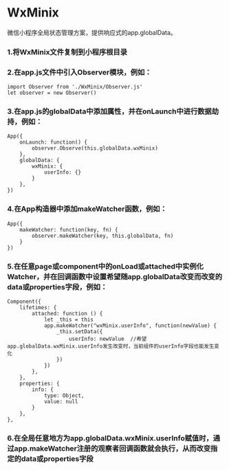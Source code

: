 # WxMinix
微信小程序全局状态管理方案，提供响应式的app.globalData。

### 1.将WxMinix文件复制到小程序根目录

### 2.在app.js文件中引入Observer模块，例如：
    import Observer from './WxMinix/Observer.js'
    let observer = new Observer()

### 3.在app.js的globalData中添加属性，并在onLaunch中进行数据劫持，例如：
    App({
        onLaunch: function() {
            observer.Observe(this.globalData.wxMinix)
        },
        globalData: {
            wxMinix: {
                userInfo: {}
            }
        },
    })
    

### 4.在App构造器中添加makeWatcher函数，例如：
    App({
        makeWatcher: function(key, fn) {
            observer.makeWatcher(key, this.globalData, fn)
        }
    })

### 5.在任意page或component中的onLoad或attached中实例化Watcher，并在回调函数中设置希望随app.globalData改变而改变的data或properties字段，例如：
    Component({
        lifetimes: {
            attached: function () {
                let _this = this
                app.makeWatcher("wxMinix.userInfo", function(newValue) {
                    _this.setData({
                        userInfo: newValue  //希望app.globalData.wxMinix.userInfo发生改变时，当前组件的userInfo字段也能发生变化
                    })
                })
            },
        },
        properties: {
            info: {
                type: Object,
                value: null
            }
        },
    },

### 6.在全局任意地方为app.globalData.wxMinix.userInfo赋值时，通过app.makeWatcher注册的观察者回调函数就会执行，从而改变指定的data或properties字段

